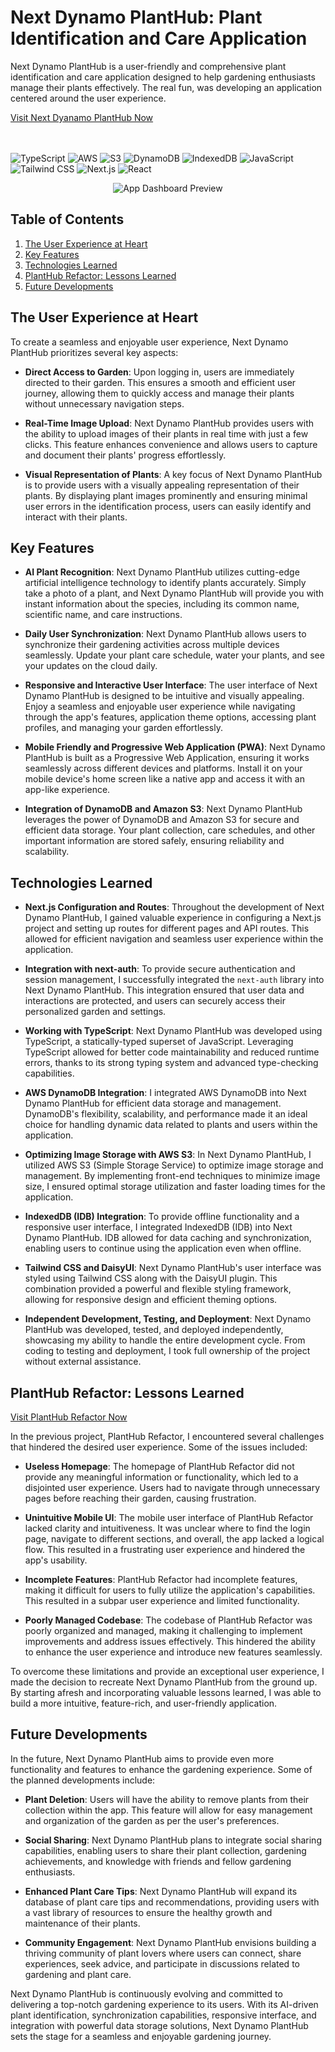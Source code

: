 # Next Dynamo PlantHub: Plant Identification and Care Application

Next Dynamo PlantHub is a user-friendly and comprehensive plant identification and care application designed to help gardening enthusiasts manage their plants effectively. The real fun, was developing an application centered around the user experience.

[Visit Next Dyanamo PlantHub Now](https://next-dynamo-plant-hub.vercel.app/)


<br></br>
![TypeScript](https://img.shields.io/badge/TypeScript-007ACC?style=for-the-badge&logo=typescript&logoColor=white)
![AWS](https://img.shields.io/badge/AWS-232F3E?style=for-the-badge&logo=amazon-aws&logoColor=white)
![S3](https://img.shields.io/badge/S3-569A31?style=for-the-badge&logo=amazon-s3&logoColor=white)
![DynamoDB](https://img.shields.io/badge/DynamoDB-4053D6?style=for-the-badge&logo=amazon-dynamodb&logoColor=white)
![IndexedDB](https://img.shields.io/badge/IndexedDB-2196F3?style=for-the-badge&logo=mozilla-firefox&logoColor=white)
![JavaScript](https://img.shields.io/badge/JavaScript-F7DF1E?style=for-the-badge&logo=javascript&logoColor=black)
![Tailwind CSS](https://img.shields.io/badge/Tailwind_CSS-38B2AC?style=for-the-badge&logo=tailwind-css&logoColor=white)
![Next.js](https://img.shields.io/badge/Next.js-000000?style=for-the-badge&logo=next.js&logoColor=white)
![React](https://img.shields.io/badge/React-61DAFB?style=for-the-badge&logo=react&logoColor=black)

<div style="display:flex; justify-content: center">
<img src="./public/homegif.gif" alt="App Dashboard Preview" /></div>

## Table of Contents

1. [The User Experience at Heart](#the-user-experience-at-heart)
2. [Key Features](#key-features)
3. [Technologies Learned](#technologies-learned)
4. [PlantHub Refactor: Lessons Learned](#planthub-refactor-lessons-learned)
5. [Future Developments](#future-developments)

## The User Experience at Heart

To create a seamless and enjoyable user experience, Next Dynamo PlantHub prioritizes several key aspects:

- **Direct Access to Garden**: Upon logging in, users are immediately directed to their garden. This ensures a smooth and efficient user journey, allowing them to quickly access and manage their plants without unnecessary navigation steps.

- **Real-Time Image Upload**: Next Dynamo PlantHub provides users with the ability to upload images of their plants in real time with just a few clicks. This feature enhances convenience and allows users to capture and document their plants' progress effortlessly.

- **Visual Representation of Plants**: A key focus of Next Dynamo PlantHub is to provide users with a visually appealing representation of their plants. By displaying plant images prominently and ensuring minimal user errors in the identification process, users can easily identify and interact with their plants.

## Key Features

- **AI Plant Recognition**: Next Dynamo PlantHub utilizes cutting-edge artificial intelligence technology to identify plants accurately. Simply take a photo of a plant, and Next Dynamo PlantHub will provide you with instant information about the species, including its common name, scientific name, and care instructions.

- **Daily User Synchronization**: Next Dynamo PlantHub allows users to synchronize their gardening activities across multiple devices seamlessly. Update your plant care schedule, water your plants, and see your updates on the cloud daily.

- **Responsive and Interactive User Interface**: The user interface of Next Dynamo PlantHub is designed to be intuitive and visually appealing. Enjoy a seamless and enjoyable user experience while navigating through the app's features, application theme options, accessing plant profiles, and managing your garden effortlessly.

- **Mobile Friendly and Progressive Web Application (PWA)**: Next Dynamo PlantHub is built as a Progressive Web Application, ensuring it works seamlessly across different devices and platforms. Install it on your mobile device's home screen like a native app and access it with an app-like experience.

- **Integration of DynamoDB and Amazon S3**: Next Dynamo PlantHub leverages the power of DynamoDB and Amazon S3 for secure and efficient data storage. Your plant collection, care schedules, and other important information are stored safely, ensuring reliability and scalability.

## Technologies Learned

- **Next.js Configuration and Routes**: Throughout the development of Next Dynamo PlantHub, I gained valuable experience in configuring a Next.js project and setting up routes for different pages and API routes. This allowed for efficient navigation and seamless user experience within the application.

- **Integration with next-auth**: To provide secure authentication and session management, I successfully integrated the `next-auth` library into Next Dynamo PlantHub. This integration ensured that user data and interactions are protected, and users can securely access their personalized garden and settings.

- **Working with TypeScript**: Next Dynamo PlantHub was developed using TypeScript, a statically-typed superset of JavaScript. Leveraging TypeScript allowed for better code maintainability and reduced runtime errors, thanks to its strong typing system and advanced type-checking capabilities.

- **AWS DynamoDB Integration**: I integrated AWS DynamoDB into Next Dynamo PlantHub for efficient data storage and management. DynamoDB's flexibility, scalability, and performance made it an ideal choice for handling dynamic data related to plants and users within the application.

- **Optimizing Image Storage with AWS S3**: In Next Dynamo PlantHub, I utilized AWS S3 (Simple Storage Service) to optimize image storage and management. By implementing front-end techniques to minimize image size, I ensured optimal storage utilization and faster loading times for the application.

- **IndexedDB (IDB) Integration**: To provide offline functionality and a responsive user interface, I integrated IndexedDB (IDB) into Next Dynamo PlantHub. IDB allowed for data caching and synchronization, enabling users to continue using the application even when offline.

- **Tailwind CSS and DaisyUI**: Next Dynamo PlantHub's user interface was styled using Tailwind CSS along with the DaisyUI plugin. This combination provided a powerful and flexible styling framework, allowing for responsive design and efficient theming options.

- **Independent Development, Testing, and Deployment**: Next Dynamo PlantHub was developed, tested, and deployed independently, showcasing my ability to handle the entire development cycle. From coding to testing and deployment, I took full ownership of the project without external assistance.

## PlantHub Refactor: Lessons Learned

[Visit PlantHub Refactor Now](https://plant-hub-refactor-client.vercel.app/)

In the previous project, PlantHub Refactor, I encountered several challenges that hindered the desired user experience. Some of the issues included:

- **Useless Homepage**: The homepage of PlantHub Refactor did not provide any meaningful information or functionality, which led to a disjointed user experience. Users had to navigate through unnecessary pages before reaching their garden, causing frustration.

- **Unintuitive Mobile UI**: The mobile user interface of PlantHub Refactor lacked clarity and intuitiveness. It was unclear where to find the login page, navigate to different sections, and overall, the app lacked a logical flow. This resulted in a frustrating user experience and hindered the app's usability.

- **Incomplete Features**: PlantHub Refactor had incomplete features, making it difficult for users to fully utilize the application's capabilities. This resulted in a subpar user experience and limited functionality.

- **Poorly Managed Codebase**: The codebase of PlantHub Refactor was poorly organized and managed, making it challenging to implement improvements and address issues effectively. This hindered the ability to enhance the user experience and introduce new features seamlessly.

To overcome these limitations and provide an exceptional user experience, I made the decision to recreate Next Dynamo PlantHub from the ground up. By starting afresh and incorporating valuable lessons learned, I was able to build a more intuitive, feature-rich, and user-friendly application.

## Future Developments

In the future, Next Dynamo PlantHub aims to provide even more functionality and features to enhance the gardening experience. Some of the planned developments include:

- **Plant Deletion**: Users will have the ability to remove plants from their collection within the app. This feature will allow for easy management and organization of the garden as per the user's preferences.

- **Social Sharing**: Next Dynamo PlantHub plans to integrate social sharing capabilities, enabling users to share their plant collection, gardening achievements, and knowledge with friends and fellow gardening enthusiasts.

- **Enhanced Plant Care Tips**: Next Dynamo PlantHub will expand its database of plant care tips and recommendations, providing users with a vast library of resources to ensure the healthy growth and maintenance of their plants.

- **Community Engagement**: Next Dynamo PlantHub envisions building a thriving community of plant lovers where users can connect, share experiences, seek advice, and participate in discussions related to gardening and plant care.

Next Dynamo PlantHub is continuously evolving and committed to delivering a top-notch gardening experience to its users. With its AI-driven plant identification, synchronization capabilities, responsive interface, and integration with powerful data storage solutions, Next Dynamo PlantHub sets the stage for a seamless and enjoyable gardening journey.



